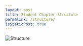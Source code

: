 ```yaml
---
layout: post
title: Student Chapter Structure
permalink: /structure/
isStaticPost: true
---
```


![Structure](https://github.com/RaulNovelo/zeppelin/blob/master/img/other/structure.jpeg?raw=true)